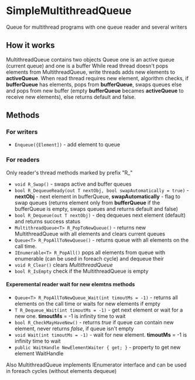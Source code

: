 # SimpleMultithreadQueue
Queue for multithread programs with one queue reader and several writers

## How it works
MultithreadQueue<T> contains two objects Queue<T> one is an active queue (current queue) and one is a buffer
While read thread doesn't pops elements from MultithreadQueue, write threads adds new elements to **activeQueue**. When read thread requires new element, algorithm checks, if **bufferQueue** has elements, pops from **bufferQueue**, swaps queues else and pops from new buffer (empty **bufferQueue** becames **activeQueue** to receive new elements), else returns default and false.

## Methods

### For writers
* `Enqueue({Element])` - add element to queue

### For readers
Only reader's thread methods marked by prefix "R_"
* `void R_Swap()` - swaps active and buffer queues
* `bool R_DequeueReady(out T nextObj, bool swapAutomatically = true)` - **nextObj** - next element in bufferQueue, **swapAutomatically** - flag to swap queues (returns element only from **bufferQueue** if the bufferQueue is empty, swaps queues and returns default and false)
* `bool R_Dequeue(out T nextObj)` - deq dequeues next element (default) and returns success status
* `MultithreadQueue<T> R_PopToNewQueue()` - returns new MultithreadQueue with all elements and clears current queues
* `Queue<T> R_PopAllToNewQueue()` - returns queue with all elements on the call time.
* `IEnumerable<T> R_PopAll()` pops all elements from queue with enumerable (can be used in foreach cycle) and dequeue their
* `void R_Clear()` clears *MultithreadQueue*
* `bool R_IsEmpty` check if the MultithreadQueue is empty

#### Experemental reader wait for new elemtns methods
* `Queue<T> R_PopAllToNewQueue_Wait(int timoutMs = -1)` - returns all elements on the call time or waits for new elements if empty
* `T R_Dequeue_Wait(int timoutMs = -1)` - get next element or wait for a new one. **timoutMs** = -1 is infinity time to wait
* `bool R_CheckMayHaveNew()` - returns *true* if queue can contain new element, never returns *false*, if queue isn't empty
* `void Wait(int timoutMs = -1)` - wait for new element. **timoutMs** = -1 is infinity time to wait
* `public WaitHandle NewElementWaiter { get; }` - property to get new element WaitHandle

Also MultithreadQueue<T> implements IEnumerator<T> interface and can be used in foreach cycles (without elements dequeue)